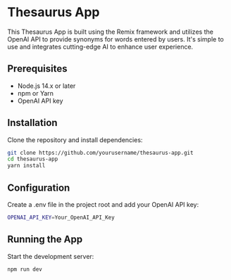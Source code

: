 # Thesaurus App

This Thesaurus App is built using the Remix framework and utilizes the OpenAI API to provide synonyms for words entered by users. It's simple to use and integrates cutting-edge AI to enhance user experience.

## Prerequisites

- Node.js 14.x or later
- npm or Yarn
- OpenAI API key

## Installation

Clone the repository and install dependencies:

```bash
git clone https://github.com/yourusername/thesaurus-app.git
cd thesaurus-app
yarn install
```

## Configuration

Create a .env file in the project root and add your OpenAI API key:

```bash
OPENAI_API_KEY=Your_OpenAI_API_Key
```

## Running the App

Start the development server:

```bash
npm run dev
```
